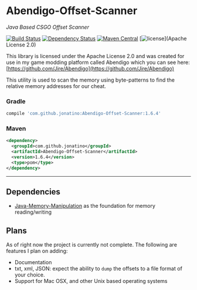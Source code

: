# Abendigo-Offset-Scanner
_Java Based CSGO Offset Scanner_

[![Build Status](https://travis-ci.org/Jonatino/Abendigo-Offset-Scanner.svg?branch=master)](https://travis-ci.org/Jonatino/Abendigo-Offset-Scanner)
[![Dependency Status](https://www.versioneye.com/user/projects/578ab65fc3d40f004685241e/badge.svg?style=flat)](https://www.versioneye.com/user/projects/578ab65fc3d40f004685241e)
[![Maven Central](https://maven-badges.herokuapp.com/maven-central/com.github.jonatino/Abendigo-Offset-Scanner/badge.svg)](https://maven-badges.herokuapp.com/maven-central/com.github.jonatino/Abendigo-Offset-Scanner)
[![license](https://img.shields.io/github/license/Jonatino/Abendigo-Offset-Scanner.svg?style=flat)](Apache License 2.0)

This library is licensed under the Apache License 2.0 and was created for use in my game modding platform called Abendigo which you
can see here: [https://github.com/Jire/Abendigo](https://github.com/Jire/Abendigo)

This utility is used to scan the memory using byte-patterns to find the relative memory addresses for our cheat.

### Gradle
```groovy
compile 'com.github.jonatino:Abendigo-Offset-Scanner:1.6.4'
```

### Maven
```xml
<dependency>
  <groupId>com.github.jonatino</groupId>
  <artifactId>Abendigo-Offset-Scanner</artifactId>
  <version>1.6.4</version>
  <type>pom</type>
</dependency>
```

---

## Dependencies

- [Java-Memory-Manipulation](https://github.com/Jonatino/Java-Memory-Manipulation) as the foundation for memory reading/writing

## Plans

As of right now the project is currently not complete. The following are features I plan on adding:
 - Documentation
 - txt, xml, JSON: expect the ability to `dump` the offsets to a file format of your choice.
 - Support for Mac OSX, and other Unix based operating systems
